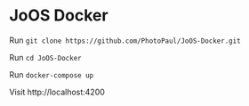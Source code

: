# JoOS Docker

Run `git clone https://github.com/PhotoPaul/JoOS-Docker.git`

Run `cd JoOS-Docker`

Run `docker-compose up`

Visit http://localhost:4200
